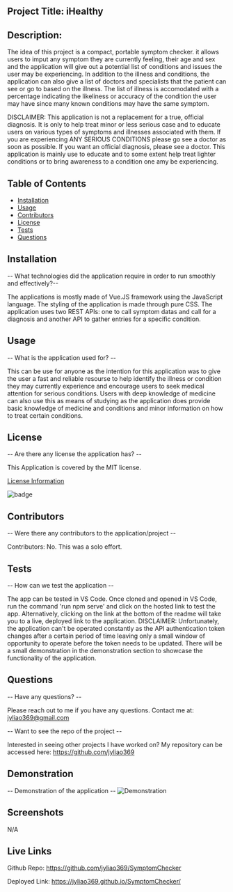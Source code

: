 ## Project Title: iHealthy

## Description:

The idea of this project is a compact, portable symptom checker. it allows users to imput any symptom they are currently feeling, their age and sex and the application will give out a potential list of conditions and issues the user may be experiencing. In addition to the illness and conditions, the application can also give a list of doctors and specialists that the patient can see or go to based on the illness. The list of illness is accomodated with a percentage indicating the likeliness or accuracy of the condition the user may have since many known conditions may have the same symptom.

DISCLAIMER: This application is not a replacement for a true, official diagnosis. It is only to help treat minor or less serious case and to educate users on various types of symptoms and illnesses associated with them. If you are experiencing ANY SERIOUS CONDITIONS please go see a doctor as soon as possible. If you want an official diagnosis, please see a doctor. This application is mainly use to educate and to some extent help treat lighter conditions or to bring awareness to a condition one amy be experiencing.

## Table of Contents

- [Installation](#installation)
- [Usage](#usage)
- [Contributors](#contributors)
- [License](#license)
- [Tests](#tests)
- [Questions](#questions)

## Installation

-- What technologies did the application require in order to run smoothly and effectively?--

The applications is mostly made of Vue.JS framework using the JavaScript language. The styling of the application is made through pure CSS. The application uses two REST APIs: one to call symptom datas and call for a diagnosis and another API to gather entries for a specific condition.

## Usage

-- What is the application used for? --

This can be use for anyone as the intention for this application was to give the user a fast and reliable resourse to help identify the illness or condition they may currently experience and encourage users to seek medical attention for serious conditions. Users with deep knowledge of medicine can also use this as means of studying as the application does provide basic knowledge of medicine and conditions and minor information on how to treat certain conditions.

## License

-- Are there any license the application has? --

This Application is covered by the MIT license.

[License Information](https://opensource.org/licenses/MIT)

![badge](https://img.shields.io/static/v1?label=License&message=MIT&color=success)

## Contributors

-- Were there any contributors to the application/project --

Contributors: No. This was a solo effort.

## Tests

-- How can we test the application --

The app can be tested in VS Code. Once cloned and opened in VS Code, run the command 'run npm serve' and click on the hosted link to test the app. Alternatively, clicking on the link at the bottom of the readme will take you to a live, deployed link to the application. DISCLAIMER: Unfortunately, the application can't be operated constantly as the API authentication token changes after a certain period of time leaving only a small window of opportunity to operate before the token needs to be updated. There will be a small demonstration in the demonstration section to showcase the functionality of the application.

## Questions

-- Have any questions? --

Please reach out to me if you have any questions. Contact me at: jyliao369@gmail.com

-- Want to see the repo of the project --

Interested in seeing other projects I have worked on? My repository can be accessed here:
https://github.com/jyliao369

## Demonstration

-- Demonstration of the application --
![Demonstration](image/sympCheckDemo.gif)

## Screenshots

N/A

## Live Links

Github Repo: https://github.com/jyliao369/SymptomChecker

Deployed Link: https://jyliao369.github.io/SymptomChecker/
